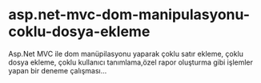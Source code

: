 # asp.net-mvc-dom-manipulasyonu-coklu-dosya-ekleme
Asp.Net MVC ile dom manüpilasyonu yaparak çoklu satır ekleme, çoklu dosya ekleme,
çoklu kullanıcı tanımlama,özel rapor oluşturma gibi işlemler yapan bir deneme çalışması...
